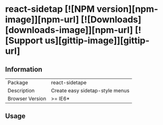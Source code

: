 # react-sidetap [![NPM version][npm-image]][npm-url] [![Downloads][downloads-image]][npm-url] [![Support us][gittip-image]][gittip-url]


## Information

<table>
<tr>
<td>Package</td><td>react-sidetape</td>
</tr>
<tr>
<td>Description</td>
<td>Create easy sidetap-style menus</td>
</tr>
<tr>
<td>Browser Version</td>
<td>>= IE6*</td>
</tr>
</table>



## Usage


